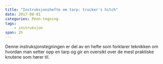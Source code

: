 ```yaml
---
title: "Instruksjonshefte om tarp: trucker's hitch"
date: 2017-08-01
categories: Penn-tegning
tags: 
    - instruksjon
span: 2h
---
```

Denne instruksjonstegningen er del av en hefte som forklarer teknikken om hvordan man setter opp en tarp og gir en oversikt over de mest praktiske knutene som hører til.